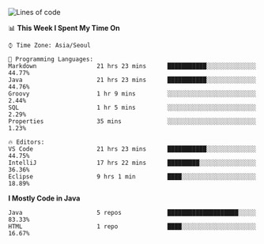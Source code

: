 <!--START_SECTION:waka-->
![Lines of code](https://img.shields.io/badge/From%20Hello%20World%20I%27ve%20Written-229977%20lines%20of%20code-blue)

📊 **This Week I Spent My Time On** 

```text
⌚︎ Time Zone: Asia/Seoul

💬 Programming Languages: 
Markdown                 21 hrs 23 mins      ███████████░░░░░░░░░░░░░░   44.77% 
Java                     21 hrs 23 mins      ███████████░░░░░░░░░░░░░░   44.76% 
Groovy                   1 hr 9 mins         ░░░░░░░░░░░░░░░░░░░░░░░░░   2.44% 
SQL                      1 hr 5 mins         ░░░░░░░░░░░░░░░░░░░░░░░░░   2.29% 
Properties               35 mins             ░░░░░░░░░░░░░░░░░░░░░░░░░   1.23%

🔥 Editors: 
VS Code                  21 hrs 23 mins      ███████████░░░░░░░░░░░░░░   44.75% 
IntelliJ                 17 hrs 22 mins      █████████░░░░░░░░░░░░░░░░   36.36% 
Eclipse                  9 hrs 1 min         ████░░░░░░░░░░░░░░░░░░░░░   18.89%

```

**I Mostly Code in Java** 

```text
Java                     5 repos             ████████████████████░░░░░   83.33% 
HTML                     1 repo              ████░░░░░░░░░░░░░░░░░░░░░   16.67%

```



<!--END_SECTION:waka-->
<!--
**cgkim449/cgkim449** is a ✨ _special_ ✨ repository because its `README.md` (this file) appears on your GitHub profile.

Here are some ideas to get you started:

- 🔭 I’m currently working on ...
- 🌱 I’m currently learning ...
- 👯 I’m looking to collaborate on ...
- 🤔 I’m looking for help with ...
- 💬 Ask me about ...
- 📫 How to reach me: ...
- 😄 Pronouns: ...
- ⚡ Fun fact: ...
-->
